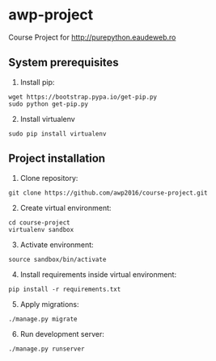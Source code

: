 # awp-project

Course Project for http://purepython.eaudeweb.ro

System prerequisites
--------------------

1. Install pip:

  ```
  wget https://bootstrap.pypa.io/get-pip.py
  sudo python get-pip.py
  ```

2. Install virtualenv

  ```
  sudo pip install virtualenv
  ```

Project installation
--------------------

1. Clone repository:

  ```
  git clone https://github.com/awp2016/course-project.git
  ```

2. Create virtual environment:

  ```
  cd course-project
  virtualenv sandbox
  ```

3. Activate environment:

  ```
  source sandbox/bin/activate
  ```

4. Install requirements inside virtual environment:

  ```
  pip install -r requirements.txt
  ```

5. Apply migrations:

  ```
  ./manage.py migrate
  ```

6. Run development server:

  ```
  ./manage.py runserver
  ```
